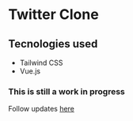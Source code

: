 # Twitter Clone

## Tecnologies used
- Tailwind CSS
- Vue.js

### This is still a work in progress

Follow updates [here](https://twitter-clone011.netlify.app/)